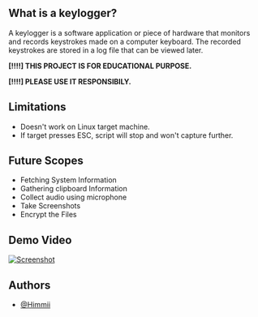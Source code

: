 ## What is a keylogger?

A keylogger is a software application or piece of hardware that monitors and records keystrokes made on a computer keyboard. The recorded keystrokes are stored in a log file that can be viewed later.

 **[!!!!] THIS PROJECT IS FOR EDUCATIONAL PURPOSE.**
 
 **[!!!!] PLEASE USE IT RESPONSIBILY.**

  
## Limitations

- Doesn't work on Linux target machine. 
- If target presses ESC, script will stop and won't capture further.


  
## Future Scopes

- Fetching System Information
- Gathering clipboard Information
- Collect audio using microphone
- Take Screenshots
- Encrypt the Files

  
## Demo Video

[![Screenshot](https://user-images.githubusercontent.com/45127777/133688097-e3241da0-fafa-4f35-9f11-53db36ac409b.png)](https://youtu.be/xapcPtvwH6w)

  
## Authors

- [@Himmii](https://github.com/Himmii)
